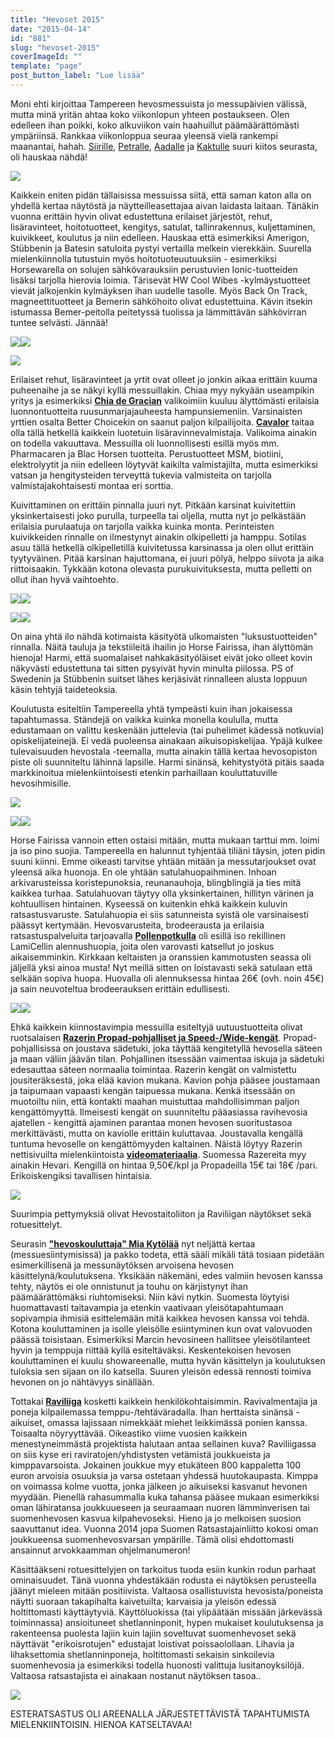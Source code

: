 ```yaml
---
title: "Hevoset 2015"
date: "2015-04-14"
id: "881"
slug: "hevoset-2015"
coverImageId: ""
template: "page"
post_button_label: "Lue lisää"
---
```


Moni ehti kirjoittaa Tampereen hevosmessuista jo messupäivien välissä, mutta minä yritän ahtaa koko viikonlopun yhteen postaukseen. Olen edelleen ihan poikki, koko alkuviikon vain haahuillut päämäärättömästi ympäriinsä. Rankkaa viikonloppua seuraa yleensä vielä rankempi maanantai, hahah. [Siirille](http://skaskinen.blogspot.fi/), [Petralle](http://petrapalomaki.blogspot.fi/), [Aadalle](http://aadanhevoselamaa.blogspot.fi/) ja [Kaktulle](http://kaktujafutura.blogspot.fi/) suuri kiitos seurasta, oli hauskaa nähdä!

  

[![](/images/IMG_3055_2_.png)](http://2.bp.blogspot.com/-8BVmGfJsRLE/VS0PJ7j4xKI/AAAAAAAAJi4/bRtzr8u7uOA/s1600/IMG_3055_2_.png)

  

Kaikkein eniten pidän tällaisissa messuissa siitä, että saman katon alla on yhdellä kertaa näytöstä ja näytteilleasettajaa aivan laidasta laitaan. Tänäkin vuonna erittäin hyvin olivat edustettuna erilaiset järjestöt, rehut, lisäravinteet, hoitotuotteet, kengitys, satulat, tallinrakennus, kuljettaminen, kuivikkeet, koulutus ja niin edelleen. Hauskaa että esimerkiksi Amerigon, Stübbenin ja Batesin satuloita pystyi vertailla melkein vierekkäin. Suurella mielenkiinnolla tutustuin myös hoitotuoteuutuuksiin - esimerkiksi Horsewarella on solujen sähkövarauksiin perustuvien Ionic-tuotteiden lisäksi tarjolla hierovia loimia. Tärisevät HW Cool Wibes -kylmäystuotteet vievät jalkojenkin kylmäyksen ihan uudelle tasolle. Myös Back On Track, magneettituotteet ja Bemerin sähköhoito olivat edustettuina. Kävin itsekin istumassa Bemer-peitolla peitetyssä tuolissa ja lämmittävän sähkövirran tuntee selvästi. Jännää!

  

[![](/images/IMG_3213_.png)](http://4.bp.blogspot.com/-FCDXOH4lMtY/VS0OCXk95NI/AAAAAAAAJiI/wOSB5z3TSOs/s1600/IMG_3213_.png)[![](/images/IMG_3084_.png)](http://3.bp.blogspot.com/-jV-2gSADwaw/VSv__qnc39I/AAAAAAAAJhk/fFCkTsXXqCY/s1600/IMG_3084_.png)

  

[![](/images/IMG_3221_2_.png)](http://1.bp.blogspot.com/-kNXO3mvzT-A/VS0OCxnfAfI/AAAAAAAAJiU/y3p6mOCMSew/s1600/IMG_3221_2_.png)

  

Erilaiset rehut, lisäravinteet ja yrtit ovat olleet jo jonkin aikaa erittäin kuuma puheenaihe ja se näkyi kyllä messuillakin. Chiaa myy nykyään useampikin yritys ja esimerkiksi **[Chia de Gracian](http://www.verkkokauppa-korholantila.mycashflow.fi/category/5/chia-de-gracia--tuotteet)** valikoimiin kuuluu älyttömästi erilaisia luonnontuotteita ruusunmarjajauheesta hampunsiemeniin. Varsinaisten yrttien osalta Better Choicekin on saanut paljon kilpailijoita. **[Cavalor](http://www.cavalor.fi/)** taitaa olla tällä hetkellä kaikkein luotetuin lisäravinnevalmistaja. Valikoima ainakin on todella vakuuttava. Messuilla oli luonnollisesti esillä myös mm. Pharmacaren ja Blac Horsen tuotteita. Perustuotteet MSM, biotiini, elektrolyytit ja niin edelleen löytyvät kaikilta valmistajilta, mutta esimerkiksi vatsan ja hengitysteiden terveyttä tukevia valmisteita on tarjolla valmistajakohtaisesti montaa eri sorttia.

  

Kuivittaminen on erittäin pinnalla juuri nyt. Pitkään karsinat kuivitettiin yksinkertaisesti joko purulla, turpeella tai oljella, mutta nyt jo pelkästään erilaisia purulaatuja on tarjolla vaikka kuinka monta. Perinteisten kuivikkeiden rinnalle on ilmestynyt ainakin olkipelletti ja hamppu. Sotilas asuu tällä hetkellä olkipelletillä kuivitetussa karsinassa ja olen ollut erittäin tyytyväinen. Pitää karsinan hajuttomana, ei juuri pölyä, helppo siivota ja aika riittoisaakin. Tykkään kotona olevasta purukuivituksesta, mutta pelletti on ollut ihan hyvä vaihtoehto.

  

[![](/images/IMG_3079_.png)](http://1.bp.blogspot.com/-dPYhvc3F2Sg/VS0OBqQbvuI/AAAAAAAAJiA/-HVh17xFWTo/s1600/IMG_3079_.png)[![](/images/IMG_2871_2_.png)](http://4.bp.blogspot.com/-VFV4eb8eFMw/VS0OBCVvnVI/AAAAAAAAJh4/Z3WSK24Wkw4/s1600/IMG_2871_2_.png)

  

[![](/images/IMG_3057_.png)](http://4.bp.blogspot.com/-ZWJu0SmpDjU/VS0OBGqbzFI/AAAAAAAAJh8/bGMjbz7N8Qg/s1600/IMG_3057_.png)[![](/images/IMG_3219_2_.png)](http://4.bp.blogspot.com/-IUC9bhupG2A/VS0OCqMmmqI/AAAAAAAAJiQ/-b67gQL6k0M/s1600/IMG_3219_2_.png)

  

On aina yhtä ilo nähdä kotimaista käsityötä ulkomaisten "luksustuotteiden" rinnalla. Näitä tauluja ja tekstiileitä ihailin jo Horse Fairissa, ihan älyttömän hienoja! Harmi, että suomalaiset nahkakäsityöläiset eivät joko olleet kovin näkyvästi edustettuna tai sitten pysyivät hyvin minulta piilossa. PS of Swedenin ja Stübbenin suitset lähes kerjäsivät rinnalleen alusta loppuun käsin tehtyjä taideteoksia.

  

Koulutusta esiteltiin Tampereella yhtä tympeästi kuin ihan jokaisessa tapahtumassa. Ständejä on vaikka kuinka monella koululla, mutta edustamaan on valittu keskenään juttelevia (tai puhelimet kädessä notkuvia) opiskelijateinejä. Ei vedä puoleensa ainakaan aikuisopiskelijaa. Ypäjä kulkee tulevaisuuden hevostala -teemalla, mutta ainakin tällä kertaa hevosopiston piste oli suunniteltu lähinnä lapsille. Harmi sinänsä, kehitystyötä pitäis saada markkinoitua mielenkiintoisesti etenkin parhaillaan kouluttatuville hevosihmisille.

  

[![](/images/IMG_3087_2_.png)](http://1.bp.blogspot.com/-Xc3LyXy-vd0/VS0Yl8tdm9I/AAAAAAAAJjQ/htuyP4bxmAs/s1600/IMG_3087_2_.png)

  

[![](/images/IMG_3193_.png)](http://1.bp.blogspot.com/-Y32I40vSxhw/VSwAAQkEN5I/AAAAAAAAJg0/6gvd6Tcb-BM/s1600/IMG_3193_.png)[![](/images/IMG_3223_.png)](http://4.bp.blogspot.com/-mtDW7U5MRiE/VSwABL0uweI/AAAAAAAAJhA/aStSYBc_8-A/s1600/IMG_3223_.png)

  

Horse Fairissa vannoin etten ostaisi mitään, mutta mukaan tarttui mm. loimi ja iso pino suojia. Tampereella en halunnut tyhjentää tiliäni täysin, joten pidin suuni kiinni. Emme oikeasti tarvitse yhtään mitään ja messutarjoukset ovat yleensä aika huonoja. En ole yhtään satulahuopaihminen. Inhoan arkivarusteissa koristepunoksia, reunanauhoja, blingblingiä ja ties mitä kaikkea turhaa. Satulahuovan täytyy olla yksinkertainen, hillityn värinen ja kohtuullisen hintainen. Kyseessä on kuitenkin ehkä kaikkein kuluvin ratsastusvaruste. Satulahuopia ei siis satunneista syistä ole varsinaisesti päässyt kertymään. Hevosvarusteita, brodeerausta ja erilaisia ratsastuspalveluita tarjoavalla **[Pollenpotkulla](http://pollenpotku.net/)** oli esillä iso rekillinen LamiCellin alennushuopia, joita olen varovasti katsellut jo joskus aikaisemminkin. Kirkkaan keltaisten ja oranssien kammotusten seassa oli jäljellä yksi ainoa musta! Nyt meillä sitten on loistavasti sekä satulaan että selkään sopiva huopa. Huovalla oli alennuksessa hintaa 26€ (ovh. noin 45€) ja sain neuvoteltua brodeerauksen erittäin edullisesti.

  

[![](/images/IMG_3231_.png)](http://4.bp.blogspot.com/-0ewiQ0Dq4Qk/VSwABqTxzeI/AAAAAAAAJhI/YwXK-8KVg6U/s1600/IMG_3231_.png)[![](/images/IMG_3300_.png)](http://3.bp.blogspot.com/-v1T8FWt5oNk/VSwAB7XjkCI/AAAAAAAAJhM/1KgzYDhdmLY/s1600/IMG_3300_.png)

  

Ehkä kaikkein kiinnostavimpia messuilla esiteltyjä uutuustuotteita olivat ruotsalaisen **[Razerin Propad-pohjalliset ja Speed-/Wide-kengät](http://www.razerhorse.se/eng/)**. Propad-pohjallisissa on joustava sädetuki, joka täyttää kengitetyllä hevosella säteen ja maan väliin jäävän tilan. Pohjallinen itsessään vaimentaa iskuja ja sädetuki edesauttaa säteen normaalia toimintaa. Razerin kengät on valmistettu jousiteräksestä, joka elää kavion mukana. Kavion pohja pääsee joustamaan ja taipumaan vapaasti kengän taipuessa mukana. Kenkä itsessään on muotoiltu niin, että kontakti maahan muistuttaa mahdollisimman paljon kengättömyyttä. Ilmeisesti kengät on suunniteltu pääasiassa ravihevosia ajatellen - kengittä ajaminen parantaa monen hevosen suoritustasoa merkittävästi, mutta on kaviolle erittäin kuluttavaa. Joustavalla kengällä tuntuma hevoselle on kengättömyyden kaltainen. Näistä löytyy Razerin nettisivuilta mielenkiintoista [**videomateriaalia**](http://www.razerhorse.se/instruktionsvideos). Suomessa Razereita myy ainakin Hevari. Kengillä on hintaa 9,50€/kpl ja Propadeilla 15€ tai 18€ /pari. Erikoiskengiksi tavallisen hintaisia.

  

[![](/images/IMG_3020_.png)](http://3.bp.blogspot.com/-VmK4npLb8ro/VSv_yUiwh1I/AAAAAAAAJgk/K_u1ZJplM9w/s1600/IMG_3020_.png)

  

Suurimpia pettymyksiä olivat Hevostaitoliiton ja Raviliigan näytökset sekä rotuesittelyt.

  

Seurasin **["hevoskouluttaja" Mia Kytölää](https://www.youtube.com/watch?v=itMfjrSiSUI)** nyt neljättä kertaa (messuesiintymisissä) ja pakko todeta, että sääli mikäli tätä tosiaan pidetään esimerkillisenä ja messunäytöksen arvoisena hevosen käsittelynä/koulutuksena. Yksikään näkemäni, edes valmiin hevosen kanssa tehty, näytös ei ole onnistunut ja touhu on kärjistynyt ihan päämäärättömäksi riuhtomiseksi. Niin kävi nytkin. Suomesta löytyisi huomattavasti taitavampia ja etenkin vaativaan yleisötapahtumaan sopivampia ihmisiä esittelemään mitä kaikkea hevosen kanssa voi tehdä. Kotona kouluttaminen ja isolle yleisölle esiintyminen kun ovat valovuoden päässä toisistaan. Esimerkiksi Marcin hevosineen hallitsee yleisötilanteet hyvin ja temppuja riittää kyllä esiteltäväksi. Keskentekoisen hevosen kouluttaminen ei kuulu showareenalle, mutta hyvän käsittelyn ja koulutuksen tuloksia sen sijaan on ilo katsella. Suuren yleisön edessä rennosti toimiva hevonen on jo nähtävyys sinällään.

  

Tottakai **[Raviliiga](https://www.facebook.com/raviliiga?fref=ts)** kosketti kaikkein henkilökohtaisimmin. Ravivalmentajia ja poneja kilpailemassa temppu-/tehtäväradalla. Ihan herttaista sinänsä - aikuiset, omassa lajissaan nimekkäät miehet leikkimässä ponien kanssa. Toisaalta nöyryyttävää. Oikeastiko viime vuosien kaikkein menestyneimmästä projektista halutaan antaa sellainen kuva? Raviliigassa on siis kyse eri raviratojen/yhdistysten vetämistä joukkueista ja kimppavarsoista. Jokainen joukkue myy etukäteen 800 kappaletta 100 euron arvoisia osuuksia ja varsa ostetaan yhdessä huutokaupasta. Kimppa on voimassa kolme vuotta, jonka jälkeen jo aikuiseksi kasvanut hevonen myydään. Pienellä rahasummalla kuka tahansa pääsee mukaan esimerkiksi oman lähiratansa joukkuueseen ja seuraamaan nuoren lämminverisen tai suomenhevosen kasvua kilpahevoseksi. Hieno ja jo melkoisen suosion saavuttanut idea. Vuonna 2014 jopa Suomen Ratsastajainliitto kokosi oman joukkueensa suomenhevosvarsan ympärille. Tämä olisi ehdottomasti ansainnut arvokkaamman ohjelmanumeron!

  

Käsittääkseni rotuesittelyjen on tarkoitus tuoda esiin kunkin rodun parhaat ominaisuudet. Tänä vuonna yhdestäkään rodusta ei näytöksen perusteella jäänyt mieleen mitään positiivista. Valtaosa osallistuvista hevosista/poneista näytti suoraan takapihalta kaivetuilta; karvaisia ja yleisön edessä holtittomasti käyttäytyviä. Käyttöluokissa (tai ylipäätään missään järkevässä toiminnassa) ansioituneet shetlanninponit, hypen mukaiset koulutuksensa ja rakenteensa puolesta lajiin kuin lajiin soveltuvat suomenhevoset sekä näyttävät "erikoisrotujen" edustajat loistivat poissaolollaan. Lihavia ja lihaksettomia shetlanninponeja, holtittomasti sekaisin sinkoilevia suomenhevosia ja esimerkiksi todella huonosti valittuja lusitanoyksilöjä. Valtaosa ratsastajista ei ainakaan nostanut näytöksen tasoa..

  

[![](/images/IMG_2972_.png)](http://3.bp.blogspot.com/-QJRXB9kke9c/VS0PWi4vk6I/AAAAAAAAJjA/3T9yhJU3Imo/s1600/IMG_2972_.png)

ESTERATSASTUS OLI AREENALLA JÄRJESTETTÄVISTÄ TAPAHTUMISTA MIELENKIINTOISIN. HIENOA KATSELTAVAA!
